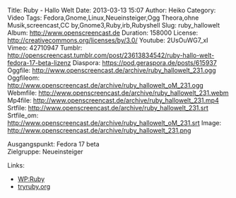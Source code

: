 Title: Ruby - Hallo Welt
Date: 2013-03-13 15:07
Author: Heiko
Category: Video
Tags: Fedora,Gnome,Linux,Neueinsteiger,Ogg Theora,ohne Musik,screencast,CC by,Gnome3,Ruby,irb,Rubyshell
Slug: ruby_hallowelt
Album: http://www.openscreencast.de
Duration: 158000
License: http://creativecommons.org/licenses/by/3.0/
Youtube: 2UsOuWG7_xI
Vimeo: 42710947
Tumblr: http://openscreencast.tumblr.com/post/23613834542/ruby-hallo-welt-fedora-17-beta-lizenz
Diaspora: https://pod.geraspora.de/posts/615937
Oggfile: http://www.openscreencast.de/archive/ruby_hallowelt_231.ogg
Oggfileom: http://www.openscreencast.de/archive/ruby_hallowelt_oM_231.ogg
Webmfile: http://www.openscreencast.de/archive/ruby_hallowelt_231.webm
Mp4file: http://www.openscreencast.de/archive/ruby_hallowelt_231.mp4
Srtfile: http://www.openscreencast.de/archive/ruby_hallowelt_231.srt
Srtfile_om: http://www.openscreencast.de/archive/ruby_hallowelt_oM_231.srt
Image: http://www.openscreencast.de/archive/ruby_hallowelt_231.png

Ausgangspunkt: Fedora 17 beta  
Zielgruppe: Neueinsteiger  

Links:

  * [WP:Ruby](http://de.wikipedia.org/wiki/Ruby_\(Programmiersprache\) "Link zu WP:Ruby" )
  * [tryruby.org](http://tryruby.org/ "Link zu tryruby" )

